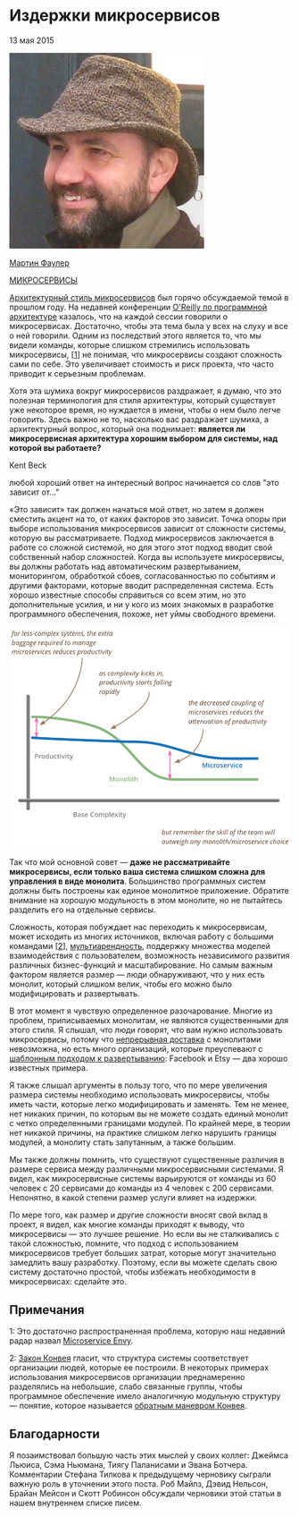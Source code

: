 # Издержки микросервисов

13 мая 2015

![Martin Fowler](images/microservices/mf.jpg)

[Мартин Фаулер](https://martinfowler.com/)

[МИКРОСЕРВИСЫ](https://martinfowler.com/tags/microservices.html)

[Архитектурный стиль микросервисов](https://martinfowler.com/articles/microservices.html) был горячо обсуждаемой темой в прошлом году.
На недавней конференции [O'Reilly по программной архитектуре](http://softwarearchitecturecon.com/sa2015) казалось, что на 
каждой сессии говорили о микросервисах. Достаточно, чтобы эта тема была у всех
на слуху и все о ней говорили. Одним из последствий этого является то, что мы 
видели команды, которые слишком стремились использовать микросервисы, [[1](https://martinfowler.com/bliki/MicroservicePremium.html#footnote-envy)] не 
понимая, что микросервисы создают сложность сами по себе. Это увеличивает 
стоимость и риск проекта, что часто приводит к серьезным проблемам.

Хотя эта шумиха вокруг микросервисов раздражает, я думаю, что это полезная 
терминология для стиля архитектуры, который существует уже некоторое время, но 
нуждается в имени, чтобы о нем было легче говорить. Здесь важно не то, насколько 
вас раздражает шумиха, а архитектурный вопрос, который она поднимает: **является 
ли микросервисная архитектура хорошим выбором для системы, над которой вы 
работаете?**

Kent Beck

любой хороший ответ на интересный вопрос начинается со слов "это зависит от..."

«Это зависит» так должен начаться мой ответ, но затем я должен сместить акцент 
на то, от каких факторов это зависит. Точка опоры при выборе использования 
микросервисов зависит от сложности системы, которую вы рассматриваете. Подход 
микросервисов заключается в работе со сложной системой, но для этого этот 
подход вводит свой собственный набор сложностей. Когда вы используете 
микросервисы, вы должны работать над автоматическим развертыванием, мониторингом, 
обработкой сбоев, согласованностью по событиям и другими факторами, которые 
вводит распределенная система. Есть хорошо известные способы справиться со всем 
этим, но это дополнительные усилия, и ни у кого из моих знакомых в разработке 
программного обеспечения, похоже, нет уймы свободного времени.

![productivity](images/MicroservicePremium/productivity.png)

Так что мой основной совет — **даже не рассматривайте микросервисы, если только 
ваша система слишком сложна для управления в виде монолита**. Большинство 
программных систем должны быть построены как единое монолитное приложение. 
Обратите внимание на хорошую модульность в этом монолите, но не пытайтесь 
разделить его на отдельные сервисы.

Сложность, которая побуждает нас переходить к микросервисам, может исходить из 
многих источников, включая работу с большими командами [[2]()], [мультиарендность](http://samnewman.io/blog/2015/05/05/single-tenancy-vs-multi-tenancy/), 
поддержку множества моделей взаимодействия с пользователем, возможность 
независимого развития различных бизнес-функций и масштабирование. Но самым 
важным фактором является размер — люди обнаруживают, что у них есть монолит, 
который слишком велик, чтобы его можно было модифицировать и развертывать.

В этот момент я чувствую определенное разочарование. Многие из проблем, 
приписываемых монолитам, не являются существенными для этого стиля. Я слышал, 
что люди говорят, что вам нужно использовать микросервисы, потому что [непрерывная 
доставка](https://martinfowler.com/bliki/ContinuousDelivery.html) с монолитами 
невозможна, но есть много организаций, которые преуспевают с [шаблонным подходом 
к развертыванию](http://paulhammant.com/2011/11/29/cookie-cutter-scaling/): 
Facebook и Etsy — два хорошо известных примера.

Я также слышал аргументы в пользу того, что по мере увеличения размера системы 
необходимо использовать микросервисы, чтобы иметь части, которые легко 
модифицировать и заменять. Тем не менее, нет никаких причин, по которым вы не 
можете создать единый монолит с четко определенными границами модулей. По 
крайней мере, в теории нет никакой причины, на практике слишком легко нарушить 
границы модулей, а монолиту стать запутанным, а также большим.

Мы также должны помнить, что существуют существенные различия в размере сервиса 
между различными микросервисными системами. Я видел, как микросервисные системы 
варьируются от команды из 60 человек с 20 сервисами до команды из 4 человек с 
200 сервисами. Непонятно, в какой степени размер услуги влияет на издержки.

По мере того, как размер и другие сложности вносят свой вклад в 
проект, я видел, как многие команды приходят к выводу, что микросервисы — это 
лучшее решение. Но если вы не сталкивались с такой сложностью, помните, 
что подход с использованием микросервисов требует больших затрат, которые могут 
значительно замедлить вашу разработку. Поэтому, если вы можете сделать свою 
систему достаточно простой, чтобы избежать необходимости в микросервисах: 
сделайте это.

## Примечания

1: Это достаточно распространенная проблема, которую наш недавний радар 
назвал [Microservice Envy](http://www.thoughtworks.com/radar/techniques/microservice-envy).

2: [Закон Конвея](http://www.thoughtworks.com/insights/blog/demystifying-conways-law) гласит, что 
структура системы соответствует организации людей, которые ее построили. В некоторых
примерах использования микросервисов организации преднамеренно разделялись на 
небольшие, слабо связанные группы, чтобы программное обеспечение имело 
аналогичную модульную структуру — понятие, которое называется [обратным маневром 
Конвея](http://www.thoughtworks.com/radar/techniques/inverse-conway-maneuver).

## Благодарности

Я позаимствовал большую часть этих мыслей у своих коллег: Джеймса Льюиса, 
Сэма Ньюмана, Тиягу Паланисами и Эвана Ботчера. Комментарии Стефана Тилкова к 
предыдущему черновику сыграли важную роль в уточнении этого поста. Роб Майлз, 
Дэвид Нельсон, Брайан Мейсон и Скотт Робинсон обсуждали черновики этой статьи 
в нашем внутреннем списке писем.
